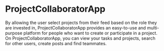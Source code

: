 # ProjectCollaboratorApp
By allowing the user select projects from their feed based on the role they are invested in, ProjectCollaboratorApp provides an easy-to-use and multi-purpose platform for people who want to create or participate in a project. On ProjectCollaboratorApp, you can view your tasks and projects, search for other users, create posts and find teammates.
